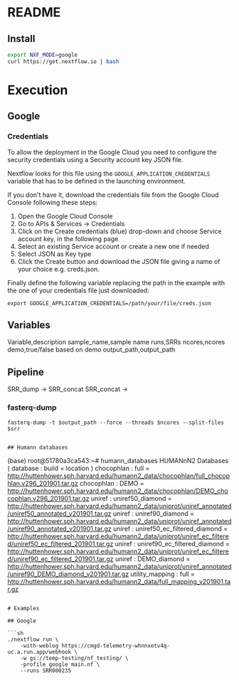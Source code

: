 # README


## Install

```sh
export NXF_MODE=google
curl https://get.nextflow.io | bash
```


# Execution

## Google

### Credentials

To allow the deployment in the Google Cloud you need to configure the security credentials using a Security account key JSON file.

Nextflow looks for this file using the `GOOGLE_APPLICATION_CREDENTIALS` variable that has to be defined in the launching environment.

If you don't have it, download the credentials file from the Google Cloud Console following these steps:

1. Open the Google Cloud Console
1. Go to APIs & Services → Credentials
1. Click on the Create credentials (blue) drop-down and choose Service account key, in the following page
1. Select an existing Service account or create a new one if needed
1. Select JSON as Key type
1. Click the Create button and download the JSON file giving a name of your choice e.g. creds.json.

Finally define the following variable replacing the path in the example with the one of your credentials file just downloaded:

```
export GOOGLE_APPLICATION_CREDENTIALS=/path/your/file/creds.json
```


## Variables

Variable,description
sample_name,sample name
runs,SRRs
ncores,ncores
demo,true/false based on demo
output_path,output_path


## Pipeline

SRR_dump -> SRR_concat
SRR_concat -> 


### fasterq-dump

```
fasterq-dump -t $output_path --force --threads $ncores --split-files $srr 


## Humann databases

```
(base) root@51780a3ca543:~# humann_databases
HUMANnN2 Databases ( database : build = location )
chocophlan : full = http://huttenhower.sph.harvard.edu/humann2_data/chocophlan/full_chocophlan.v296_201901.tar.gz
chocophlan : DEMO = http://huttenhower.sph.harvard.edu/humann2_data/chocophlan/DEMO_chocophlan.v296_201901.tar.gz
uniref : uniref50_diamond = http://huttenhower.sph.harvard.edu/humann2_data/uniprot/uniref_annotated/uniref50_annotated_v201901.tar.gz
uniref : uniref90_diamond = http://huttenhower.sph.harvard.edu/humann2_data/uniprot/uniref_annotated/uniref90_annotated_v201901.tar.gz
uniref : uniref50_ec_filtered_diamond = http://huttenhower.sph.harvard.edu/humann2_data/uniprot/uniref_ec_filtered/uniref50_ec_filtered_201901.tar.gz
uniref : uniref90_ec_filtered_diamond = http://huttenhower.sph.harvard.edu/humann2_data/uniprot/uniref_ec_filtered/uniref90_ec_filtered_201901.tar.gz
uniref : DEMO_diamond = http://huttenhower.sph.harvard.edu/humann2_data/uniprot/uniref_annotated/uniref90_DEMO_diamond_v201901.tar.gz
utility_mapping : full = http://huttenhower.sph.harvard.edu/humann2_data/full_mapping_v201901.tar.gz
```

# Examples

## Google

```sh
./nextflow run \
    -with-weblog https://cmgd-telemetry-whnnxetv4q-uc.a.run.app/webhook \
    -w gs://temp-testing/nf_testing/ \ 
    -profile google main.nf \
    --runs SRR000235
```
